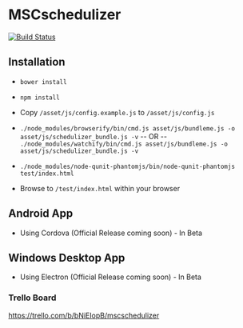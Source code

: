 # MSCschedulizer
[![Build Status](https://travis-ci.org/kyleladd/Chrometana.svg?branch=master)](https://travis-ci.org/mscweb/mscschedulizer)
## Installation
- ```bower install```
- ```npm install```
- Copy ```/asset/js/config.example.js``` to ```/asset/js/config.js```

- ```./node_modules/browserify/bin/cmd.js asset/js/bundleme.js -o asset/js/schedulizer_bundle.js -v```
-- OR --
 ```./node_modules/watchify/bin/cmd.js asset/js/bundleme.js -o asset/js/schedulizer_bundle.js -v```

- ```./node_modules/node-qunit-phantomjs/bin/node-qunit-phantomjs test/index.html```
- Browse to ```/test/index.html``` within your browser

## Android App
- Using Cordova (Official Release coming soon) - In Beta

## Windows Desktop App
- Using Electron (Official Release coming soon) - In Beta

### Trello Board
https://trello.com/b/bNiEIopB/mscschedulizer
